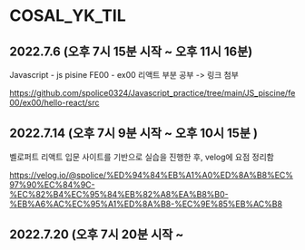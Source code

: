 # COSAL_YK_TIL


## 2022.7.6 (오후 7시 15분 시작 ~ 오후 11시 16분)

Javascript - js pisine FE00 - ex00 리액트 부분 공부 -> 링크 첨부

https://github.com/spolice0324/Javascript_practice/tree/main/JS_piscine/fe00/ex00/hello-react/src


## 2022.7.14 (오후 7시 9분 시작 ~ 오후 10시 15분 )

벨로퍼트 리액트 입문 사이트를 기반으로 실습을 진행한 후, velog에 요점 정리함

https://velog.io/@spolice/%ED%94%84%EB%A1%A0%ED%8A%B8%EC%97%90%EC%84%9C-%EC%82%B4%EC%95%84%EB%82%A8%EA%B8%B0-%EB%A6%AC%EC%95%A1%ED%8A%B8-%EC%9E%85%EB%AC%B8


## 2022.7.20 (오후 7시 20분 시작 ~
